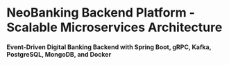# NeoBanking Backend Platform - Scalable Microservices Architecture
#### Event-Driven Digital Banking Backend with Spring Boot, gRPC, Kafka, PostgreSQL, MongoDB, and Docker
